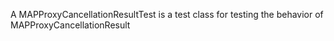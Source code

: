 A MAPProxyCancellationResultTest is a test class for testing the behavior of MAPProxyCancellationResult